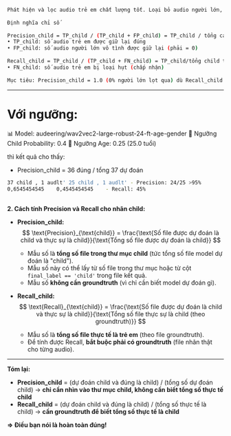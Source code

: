 ```bash
Phát hiện và lọc audio trẻ em chất lượng tốt. Loại bỏ audio người lớn, nhiễu, và audio có background music.	
	
Định nghĩa chỉ số	
	
Precision_child = TP_child / (TP_child + FP_child) = TP_child / tổng các dự đoán child	
• TP_child: số audio trẻ em được giữ lại đúng	
• FP_child: số audio người lớn vô tình được giữ lại (phải = 0)	
	
Recall_child = TP_child / (TP_child + FN_child) = TP_child/tổng child thực tế	
• FN_child: số audio trẻ em bị loại hụt (chấp nhận)	
	
Mục tiêu: Precision_child = 1.0 (0% người lớn lọt qua) dù Recall_child có thể < 1.0.	
```

---

# Với ngưỡng:
📊 Model: audeering/wav2vec2-large-robust-24-ft-age-gender
🎯 Ngưỡng Child Probability: 0.4
🎯 Ngưỡng Age: 0.25 (25.0 tuổi)


thì kết quả cho thấy: 
- Precision_child = 36 đúng / tổng 37 dự đoán 
```bash
37 child , 1 audlt'	25 child , 1 audlt'	- Precision: 24/25 >95%
0,6545454545	0,4545454545	- Recall: 45% 
		
```


**2. Cách tính Precision và Recall cho nhãn child:**

- **Precision_child:**  
  $$ \text{Precision}_{\text{child}} = \frac{\text{Số file được dự đoán là child và thực sự là child}}{\text{Tổng số file được dự đoán là child}} $$
  - Mẫu số là **tổng số file trong thư mục child** (tức tổng số file model dự đoán là "child").
  - Mẫu số này có thể lấy từ số file trong thư mục hoặc từ cột `final_label == 'child'` trong file kết quả.
  - Mẫu số **không cần groundtruth** (vì chỉ cần biết model dự đoán gì).

- **Recall_child:**  
  $$ \text{Recall}_{\text{child}} = \frac{\text{Số file được dự đoán là child và thực sự là child}}{\text{Tổng số file thực sự là child (theo groundtruth)}} $$
  - Mẫu số là **tổng số file thực tế là trẻ em** (theo file groundtruth).
  - Để tính được Recall, **bắt buộc phải có groundtruth** (file nhãn thật cho từng audio).

---


**Tóm lại:**
- **Precision_child** = (dự đoán child và đúng là child) / (tổng số dự đoán child) → **chỉ cần nhìn vào thư mục child, không cần biết tổng số thực tế child**
- **Recall_child** = (dự đoán child và đúng là child) / (tổng số thực tế là child) → **cần groundtruth để biết tổng số thực tế là child**

**=> Điều bạn nói là hoàn toàn đúng!**